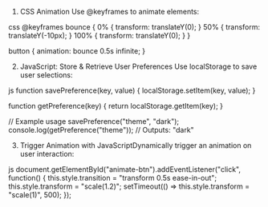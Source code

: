 1. CSS Animation
Use @keyframes to animate elements:

css
@keyframes bounce {
  0% { transform: translateY(0); }
  50% { transform: translateY(-10px); }
  100% { transform: translateY(0); }
}

button {
  animation: bounce 0.5s infinite;
}


2. JavaScript: Store & Retrieve User Preferences
Use localStorage to save user selections:

js
function savePreference(key, value) {
  localStorage.setItem(key, value);
}

function getPreference(key) {
  return localStorage.getItem(key);
}

// Example usage
savePreference("theme", "dark");
console.log(getPreference("theme")); // Outputs: "dark"

3. Trigger Animation with JavaScriptDynamically trigger an animation on user interaction:

js
document.getElementById("animate-btn").addEventListener("click", function() {
  this.style.transition = "transform 0.5s ease-in-out";
  this.style.transform = "scale(1.2)";
  setTimeout(() => this.style.transform = "scale(1)", 500);
});
